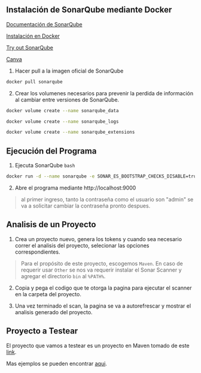 ## Instalación de SonarQube mediante Docker
[Documentación de SonarQube](https://docs.sonarqube.org/latest/)

[Instalación en Docker](https://docs.sonarqube.org/latest/setup-and-upgrade/install-the-server/)

[Try out SonarQube](https://docs.sonarqube.org/latest/try-out-sonarqube/)

[Canva](https://www.canva.com/design/DAFiQfAuAaE/SeY2wN9OFpFFHjxaCJB1nw/view?utm_content=DAFiQfAuAaE&utm_campaign=designshare&utm_medium=link&utm_source=publishsharelink)

1. Hacer pull a la imagen oficial de SonarQube
```bash
docker pull sonarqube
```
2. Crear los volumenes necesarios para prevenir la perdida de información al cambiar entre versiones de SonarQube.
```bash
docker volume create --name sonarqube_data
```
```bash
docker volume create --name sonarqube_logs
```
```bash
docker volume create --name sonarqube_extensions
```

## Ejecución del Programa
1.  Ejecuta SonarQube ```bash```
```bash
docker run -d --name sonarqube -e SONAR_ES_BOOTSTRAP_CHECKS_DISABLE=true -p 9000:9000 sonarqube:latest
```
2. Abre el programa mediante http://localhost:9000
> al primer ingreso, tanto la contraseña como el usuario son "admin" se va a solicitar cambiar la contraseña pronto despues.

## Analisis de un Proyecto
1. Crea un proyecto nuevo, genera los tokens y cuando sea necesario correr el analisis del proyecto, selecionar las opciones correspondientes.
> Para el propósito de este proyecto, escogemos ```Maven```.
> En caso de requerir usar ```Other``` se nos va requerir instalar el Sonar Scanner y agregar el directorio ```bin``` al ```%PATH%```.

2. Copia y pega el codigo que te otorga la pagina para ejecutar el scanner en la carpeta del proyecto.

3. Una vez terminado el scan, la pagina se va a autorefrescar y mostrar el analisis generado del proyecto.

## Proyecto a Testear
El proyecto que vamos a testear es un proyecto en Maven tomado de este [link](https://github.com/SonarSource/sonar-scanning-examples/tree/master/sonarqube-scanner-maven/maven-basic).

Mas ejemplos se pueden encontrar [aqui](https://github.com/SonarSource/sonar-scanning-examples).
